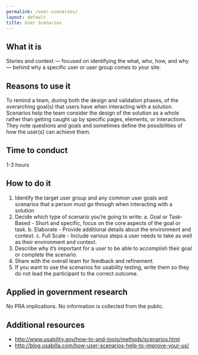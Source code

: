 ```yaml
---
permalink: /user-scenarios/
layout: default
title: User Scenarios
---
```


## What it is

Stories and context — focused on identifying the what, who, how, and why — behind why a specific user or user group comes to your site.

## Reasons to use it

To remind a team, during both the design and validation phases, of the overarching goal(s) that users have when interacting with a solution. Scenarios help the team consider the design of the solution as a whole rather than getting caught up by specific pages, elements, or interactions. They note questions and goals and sometimes define the possibilities of how the user(s) can achieve them.

## Time to conduct

1-3 hours

## How to do it

1. Identify the target user group and any common user goals and scenarios that a person must go through when interacting with a solution
2. Decide which type of scenario you’re going to write:
   a. Goal or Task-Based - Short and specific, focus on the core aspects of the goal or task.
   b. Elaborate - Provide additional details about the environment and context.
   c. Full Scale - Include various steps a user needs to take as well as their environment and context.
3. Describe why it’s important for a user to be able to accomplish their goal or complete the scenario. 
4. Share with the overall team for feedback and refinement.
5. If you want to use the scenarios for usability testing, write them so they do not lead the participant to the correct outcome. 

## Applied in government research

No PRA implications. No information is collected from the public.

## Additional resources

* http://www.usability.gov/how-to-and-tools/methods/scenarios.html
* http://blog.usabilla.com/how-user-scenarios-help-to-improve-your-ux/
